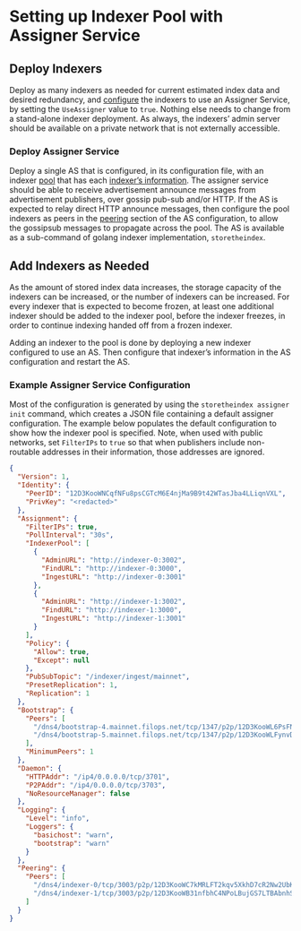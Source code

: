 # Setting up Indexer Pool with Assigner Service

## Deploy Indexers

Deploy as many indexers as needed for current estimated index data and desired redundancy, and [configure](https://pkg.go.dev/github.com/ipni/storetheindex/config#Discovery) the indexers to use an Assigner Service, by setting the `UseAssigner` value to `true`. Nothing else needs to change from a stand-alone indexer deployment. As always, the indexers’ admin server should be available on a private network that is not externally accessible.

### Deploy Assigner Service

Deploy a single AS that is configured, in its configuration file, with an indexer [pool](https://pkg.go.dev/github.com/ipni/storetheindex@v0.5.7/assigner/config#Assignment) that has each [indexer’s information](https://pkg.go.dev/github.com/ipni/storetheindex@v0.5.7/assigner/config#Indexer). The assigner service should be able to receive advertisement announce messages from advertisement publishers, over gossip pub-sub and/or HTTP. If the AS is expected to relay direct HTTP announce messages, then configure the pool indexers as peers in the [peering](https://pkg.go.dev/github.com/ipni/storetheindex@v0.5.7/assigner/config#Config) section of the AS configuration, to allow the gossipsub messages to propagate across the pool. The AS is available as a sub-command of golang indexer implementation, `storetheindex`. 

## Add Indexers as Needed

As the amount of stored index data increases, the storage capacity of the indexers can be increased, or the number of indexers can be increased. For every indexer that is expected to become frozen, at least one additional indexer should be added to the indexer pool, before the indexer freezes, in order to continue indexing handed off from a frozen indexer.

Adding an indexer to the pool is done by deploying a new indexer configured to use an AS. Then configure that indexer’s information in the AS configuration and restart the AS.

### Example Assigner Service Configuration

Most of the configuration is generated by using the `storetheindex assigner init` command, which creates a JSON file containing a default assigner configuration. The example below populates the default configuration to show how the indexer pool is specified. Note, when used with public networks, set `FilterIPs` to `true` so that when publishers include non-routable addresses in their information, those addresses are ignored.

```json
{                                                                                                                                  
  "Version": 1,
  "Identity": {
    "PeerID": "12D3KooWNCqfNFu8psCGTcM6E4njMa9B9t42WTasJba4LLiqnVXL",
    "PrivKey": "<redacted>"
  },
  "Assignment": {
    "FilterIPs": true,
    "PollInterval": "30s",
    "IndexerPool": [
      {
        "AdminURL": "http://indexer-0:3002",
        "FindURL": "http://indexer-0:3000",
        "IngestURL": "http://indexer-0:3001"
      },
      {
        "AdminURL": "http://indexer-1:3002",
        "FindURL": "http://indexer-1:3000",
        "IngestURL": "http://indexer-1:3001"
      }
    ],
    "Policy": {
      "Allow": true,
      "Except": null
    },
    "PubSubTopic": "/indexer/ingest/mainnet",
    "PresetReplication": 1,
    "Replication": 1
  },
  "Bootstrap": {
    "Peers": [
      "/dns4/bootstrap-4.mainnet.filops.net/tcp/1347/p2p/12D3KooWL6PsFNPhYftrJzGgF5U18hFoaVhfGk7xwzD8yVrHJ3Uc",
      "/dns4/bootstrap-5.mainnet.filops.net/tcp/1347/p2p/12D3KooWLFynvDQiUpXoHroV1YxKHhPJgysQGH2k3ZGwtWzR4dFH"
    ],
    "MinimumPeers": 1
  },
  "Daemon": {
    "HTTPAddr": "/ip4/0.0.0.0/tcp/3701",
    "P2PAddr": "/ip4/0.0.0.0/tcp/3703",
    "NoResourceManager": false
  },
  "Logging": {
    "Level": "info",
    "Loggers": {
      "basichost": "warn",
      "bootstrap": "warn"
    }
  },
  "Peering": {
    "Peers": [
      "/dns4/indexer-0/tcp/3003/p2p/12D3KooWC7kMRLFT2kqv5XkhD7cR2Nw2UbKE5rwWk11VCZ22undU",
      "/dns4/indexer-1/tcp/3003/p2p/12D3KooWB31nfbhC4NPoLBujGS7LTBAbnhSaSF6ZViv5ip1g14Ax"
    ]
  }
}
```
